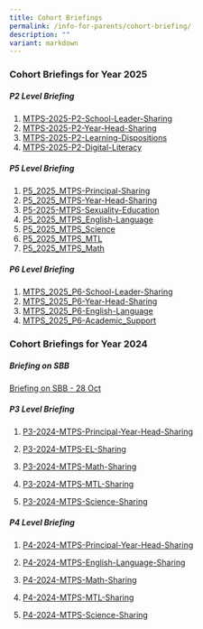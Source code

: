```yaml
---
title: Cohort Briefings
permalink: /info-for-parents/cohort-briefing/
description: ""
variant: markdown
---
```

<h3>Cohort Briefings for Year 2025</h3>

##### P2 Level Briefing

1. [MTPS-2025-P2-School-Leader-Sharing](/files/2025/01_MTPS_2025_P2_SL.pdf)
2. [MTPS-2025-P2-Year-Head-Sharing](/files/2025/02_MTPS_2025_P2_YH.pdf)
3. [MTPS-2025-P2-Learning-Dispositions](/files/2025/03_MTPS_2025_P2_Learning_Dispositions.pdf)
4. [MTPS-2025-P2-Digital-Literacy](/files/2025/04_MTPS_2025_P2_Digital_Literacy.pdf)

##### P5 Level Briefing

1. [P5_2025_MTPS-Principal-Sharing](/files/2025/01_P5_2025_MTPS_P.pdf)
2. [P5_2025_MTPS-Year-Head-Sharing](/files/2025/01_P5_2025_MTPS_YH.pdf)
3. [P5-2025-MTPS-Sexuality-Education](/files/2025/03_P5_2025_MTPS_Sexuality_Education.pdf) 
4. [P5_2025_MTPS_English-Language](/files/2025/04_P5_2025_MTPS_English.pdf)
5. [P5_2025_MTPS_Science](/files/2025/05_P5_2025_MTPS_Science.pdf)
6. [P5_2025_MTPS_MTL](/files/2025/06_P5_2025_MTPS_MTL.pdf)
7. [P5_2025_MTPS_Math](/files/2025/07_P5_2025_MTPS_Math.pdf)

##### P6 Level Briefing

1. [MTPS_2025_P6-School-Leader-Sharing](/files/2025/01_MTPS_2025_P6_SL.pdf)
2. [MTPS_2025_P6-Year-Head-Sharing](/files/2025/02_MTPS_2025_P6_YH.pdf)
3. [MTPS_2025_P6-English-Language](/files/2025/03_MTPS_2025_P6_English.pdf)
4. [MTPS_2025_P6-Academic_Support](/files/2025/04_MTPS_2025_P6_Academic_Support.pdf)

<h3>Cohort Briefings for Year 2024</h3>

##### Briefing on SBB
[Briefing on SBB - 28 Oct](/files/2024/Briefing_on_SBB___28_Oct.pdf)


##### P3 Level Briefing

1) [P3-2024-MTPS-Principal-Year-Head-Sharing](/files/2024/P3_2024_MTPS_Principal___Year_Head_Sharing.pdf)

2) [P3-2024-MTPS-EL-Sharing](/files/2024/P3_2024_MTPS_EL_Sharing.pdf)

3) [P3-2024-MTPS-Math-Sharing](/files/2024/P3_2024_MTPS_Math_Sharing.pdf)

4) [P3-2024-MTPS-MTL-Sharing](/files/2024/P3_2024_MTPS_MT_Sharing.pdf)

5) [P3-2024-MTPS-Science-Sharing](/files/2024/P3_2024_MTPS_Science_Sharing.pdf)

##### P4 Level Briefing
1) [P4-2024-MTPS-Principal-Year-Head-Sharing](/files/2024/P4_2024_MTPS_Principal___Year_Head_Sharing.pdf)
 
2) [P4-2024-MTPS-English-Language-Sharing](/files/2024/P4_2024_MTPS_English_Sharing.pdf)
 
3) [P4-2024-MTPS-Math-Sharing](/files/2024/P4_2024_MTPS_Math_Sharing.pdf)
 
4) [P4-2024-MTPS-MTL-Sharing](/files/2024/P4_2024_MTPS_MT_Sharing.pdf)
 
5) [P4-2024-MTPS-Science-Sharing](/files/2024/P4_2024_MTPS_Science_Sharing.pdf)